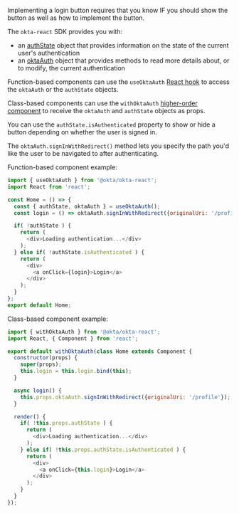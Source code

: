 Implementing a login button requires that you know IF you should show the button as well as how to implement the button.

The `okta-react` SDK provides you with:
- an [authState](https://github.com/okta/okta-auth-js#authstatemanager) object that provides information on the state of the current user's authentication
- an [oktaAuth](https://github.com/okta/okta-auth-js) object that provides methods to read more details about, or to modify, the current authentication

Function-based components can use the `useOktaAuth` [React hook](https://reactjs.org/docs/hooks-intro.html) to access the `oktaAuth` or the `authState` objects.

Class-based components can use the `withOktaAuth` [higher-order component](https://reactjs.org/docs/higher-order-components.html) to receive the `oktaAuth` and `authState` objects as props.

You can use the `authState.isAuthenticated` property to show or hide a button depending on whether the user is signed in.

The `oktaAuth.signInWithRedirect()` method lets you specify the path you'd like the user to be navigated to after authenticating.

Function-based component example:

```javascript
import { useOktaAuth } from '@okta/okta-react';
import React from 'react';

const Home = () => {
  const { authState, oktaAuth } = useOktaAuth();
  const login = () => oktaAuth.signInWithRedirect({originalUri: '/profile'});

  if( !authState ) {
    return (
      <div>Loading authentication...</div>
    );
  } else if( !authState.isAuthenticated ) {
    return (
      <div>
        <a onClick={login}>Login</a>
      </div>
    );
  }
};
export default Home;
```

Class-based component example:

```javascript
import { withOktaAuth } from '@okta/okta-react';
import React, { Component } from 'react';

export default withOktaAuth(class Home extends Component {
  constructor(props) {
    super(props);
    this.login = this.login.bind(this);
  }

  async login() {
    this.props.oktaAuth.signInWithRedirect({originalUri: '/profile'});
  }

  render() {
    if( !this.props.authState ) {
      return (
        <div>Loading authentication...</div>
      );
    } else if( !this.props.authState.isAuthenticated ) {
      return (
        <div>
          <a onClick={this.login}>Login</a>
        </div>
      );
    }
  }
});
```
